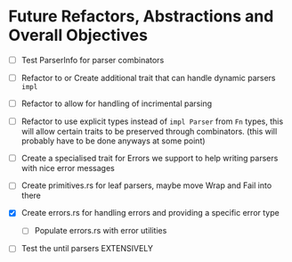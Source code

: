 # Future Refactors, Abstractions and Overall Objectives

- [ ] Test ParserInfo for parser combinators

- [ ] Refactor to or Create additional trait that can handle dynamic parsers `impl`
- [ ] Refactor to allow for handling of incrimental parsing
- [ ] Refactor to use explicit types instead of `impl Parser` from `Fn` types, this will allow certain traits to be preserved through combinators. (this will probably have to be done anyways at some point)
- [ ] Create a specialised trait for Errors we support to help writing parsers with nice error messages
- [ ] Create primitives.rs for leaf parsers, maybe move Wrap and Fail into there
- [x] Create errors.rs for handling errors and providing a specific error type
    - [ ] Populate errors.rs with error utilities
- [ ] Test the until parsers EXTENSIVELY
